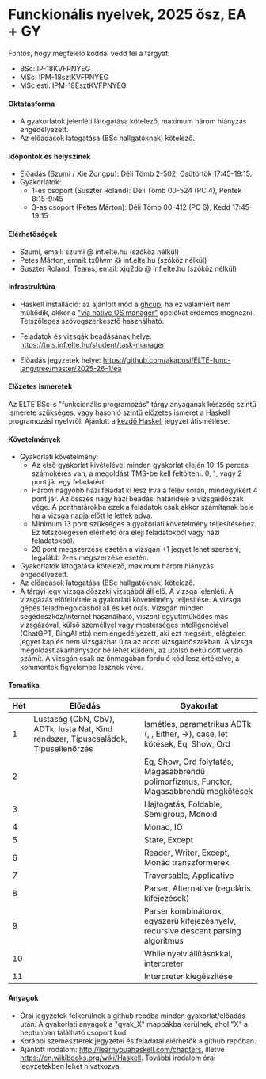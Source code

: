 # Funckionális nyelvek, 2025 ősz, EA + GY

Fontos, hogy megfelelő kóddal vedd fel a tárgyat:

 * BSc: IP-18KVFPNYEG
 * MSc: IPM-18sztKVFPNYEG
 * MSc esti: IPM-18EsztKVFPNYEG

#### Oktatásforma

- A gyakorlatok jelenléti látogatása kötelező, maximum három hiányzás engedélyezett.
- Az előadások látogatása (BSc hallgatóknak) kötelező.

#### Időpontok és helyszínek

- Előadás (Szumi / Xie Zongpu): Déli Tömb 2-502, Csütörtök 17:45-19:15.
- Gyakorlatok:
  - 1-es csoport (Suszter Roland): Déli Tömb 00-524 (PC 4), Péntek 8:15-9:45 
  - 3-as csoport (Petes Márton): Déli Tömb 00-412 (PC 6), Kedd 17:45-19:15


#### Elérhetőségek

- Szumi, email: szumi @ inf.elte.hu (szóköz nélkül)
- Petes Márton, email: tx0lwm @ inf.elte.hu (szóköz nélkül)
- Suszter Roland, Teams, email: xjq2db @ inf.elte.hu (szóköz nélkül)

#### Infrastruktúra

- Haskell installáció: az ajánlott mód a [ghcup](https://www.haskell.org/ghcup/), ha ez valamiért nem működik, akkor a ["via native OS manager"](https://www.haskell.org/downloads/) opciókat érdemes megnézni. Tetszőleges szövegszerkesztő használható.

- Feladatok és vizsgák beadásának helye: https://tms.inf.elte.hu/student/task-manager

- Előadás jegyzetek helye: https://github.com/akaposi/ELTE-func-lang/tree/master/2025-26-1/ea

#### Előzetes ismeretek

Az ELTE BSc-s "funkcionális programozás" tárgy anyagának készség szintű ismerete szükséges, vagy hasonló szintű előzetes ismeret a Haskell programozási nyelvről. Ajánlott a [kezdő Haskell](http://lambda.inf.elte.hu/Index.xml) jegyzet átismétlése.

#### Követelmények

- Gyakorlati követelmény:
  + Az első gyakorlat kivételével minden gyakorlat elején 10-15 perces számokérés van, a megoldást TMS-be kell feltölteni. 0, 1, vagy 2 pont jár egy feladatért.
  + Három nagyobb házi feladat ki lesz írva a félév során, mindegyikért 4 pont jár. Az összes nagy házi beadási határideje a vizsgaidőszak vége. A ponthatárokba ezek a feladatok csak akkor számítanak bele ha a vizsga napja előtt le lettek adva.
  + Minimum 13 pont szükséges a gyakorlati követelmény teljesítéséhez. Ez tetszőlegesen elérhető óra eleji feladatokból vagy házi feladatokból.
  + 28 pont megszerzése esetén a vizsgán +1 jegyet lehet szerezni, legalább 2-es megszerzése esetén.
- Gyakorlatok látogatása kötelező, maximum három hiányzás engedélyezett.
- Az előadások látogatása (BSc hallgatóknak) kötelező.
- A tárgyi jegy vizsgaidőszaki vizsgából áll elő. A vizsga jelenléti. A vizsgázás előfeltétele a gyakorlati követelmény teljesítése. A vizsga gépes feladmegoldásból áll és két órás. Vizsgán minden segédeszköz/internet használható, viszont együttműködés más vizsgázóval, külső személlyel vagy mesterséges intelligenciával (ChatGPT, BingAI stb) nem engedélyezett, aki ezt megsérti, elégtelen jegyet kap és nem vizsgázhat újra az adott vizsgaidőszakban. A vizsga megoldást akárhányszor be lehet küldeni, az utolsó beküldött verzió számít. A vizsgán csak az önmagában forduló kód lesz értékelve, a kommentek figyelembe lesznek véve.

#### Tematika

| Hét | Előadás | Gyakorlat                                                                               |
|-----|---------|-----------------------------------------------------------------------------------------|
| 1   | Lustaság (CbN, CbV), ADTk, lusta Nat, Kind rendszer, Típuscsaládok, Típusellenőrzés | Ismétlés, parametrikus ADTk (, , Either, ->), case, let kötések, Eq, Show, Ord          |
| 2   |         | Eq, Show, Ord folytatás, Magasabbrendű polimorfizmus, Functor, Magasabbrendű megkötések |
| 3   |         | Hajtogatás, Foldable, Semigroup, Monoid                                                 |
| 4   |         | Monad, IO                                                                               |
| 5   |         | State, Except                                                                           |
| 6   |         | Reader, Writer, Except, Monád transzformerek                                            |
| 7   |         | Traversable, Applicative                                                                |
| 8   |         | Parser, Alternative (reguláris kifejezések)                                             |
| 9   |         | Parser kombinátorok, egyszerű kifejezésnyelv, recursive descent parsing algoritmus      |
| 10  |         | While nyelv állításokkal, interpreter                                                   |
| 11  |         | Interpreter kiegészítése                                                                |


#### Anyagok

- Órai jegyzetek felkerülnek a github repóba minden gyakorlat/előadás után. A gyakorlati anyagok a "gyak_X" mappákba kerülnek, ahol "X" a neptunban található csoport kód.
- Korábbi szemeszterek jegyzetei és feladatai elérhetők a github repóban.
- Ajánlott irodalom: http://learnyouahaskell.com/chapters, illetve https://en.wikibooks.org/wiki/Haskell. További irodalom órai jegyzetekben lehet hivatkozva.
